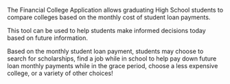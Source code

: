 The Financial College Application allows graduating High School students to compare colleges
based on the monthly cost of student loan payments.

This tool can be used to help students make informed decisions today based on future information.

Based on the monthly student loan payment, students may choose to search for scholarships, find a job while in school to help pay down future loan monthly payments while in the grace period, choose a less expensive college, or a variety of other choices!
